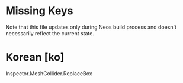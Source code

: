 # Missing Keys
Note that this file updates only during Neos build process and doesn't necessarily reflect the current state.

# Korean [ko]
Inspector.MeshCollider.ReplaceBox  

